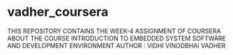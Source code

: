 # vadher_coursera
THIS REPOSITORY CONTAINS THE WEEK-4 ASSIGNMENT OF COURSERA ABOUT THE COURSE INTRODUCTION TO EMBEDDED SYSTEM SOFTWARE AND DEVELOPMENT ENVIRONMENT
AUTHOR : VIDHI VINODBHAI VADHER
